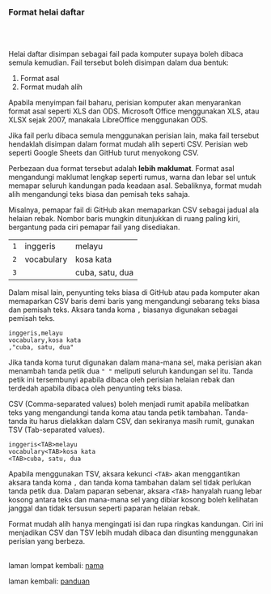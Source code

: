 ---
---

### Format helai daftar
&ensp;  

&nbsp;  
Helai daftar disimpan sebagai fail pada komputer supaya
boleh dibaca semula kemudian. Fail tersebut boleh disimpan
dalam dua bentuk:

1. Format asal
2. Format mudah alih

Apabila menyimpan fail baharu, perisian komputer akan
menyarankan format asal seperti XLS dan ODS. Microsoft
Office menggunakan XLS, atau XLSX sejak 2007, manakala
LibreOffice menggunakan ODS.

Jika fail perlu dibaca semula menggunakan perisian lain,
maka fail tersebut hendaklah disimpan dalam format mudah
alih seperti CSV. Perisian web seperti Google Sheets dan
GitHub turut menyokong CSV.

Perbezaan dua format tersebut adalah **lebih maklumat**.
Format asal mengandungi maklumat lengkap seperti rumus,
warna dan lebar sel untuk memapar seluruh kandungan pada
keadaan asal. Sebaliknya, format mudah alih mengandungi
teks biasa dan pemisah teks sahaja.

Misalnya, pemapar fail di GitHub akan memaparkan CSV
sebagai jadual ala helaian rebak. Nombor baris mungkin
ditunjukkan di ruang paling kiri, bergantung pada ciri
pemapar fail yang disediakan.

|     |            |                 |
|:---:| ---------- | --------------- |
| `1` | inggeris   | melayu          |
| `2` | vocabulary | kosa kata       |
| `3` |            | cuba, satu, dua |

Dalam misal lain, penyunting teks biasa di GitHub atau
pada komputer akan memaparkan CSV baris demi baris yang
mengandungi sebarang teks biasa dan pemisah teks. Aksara
tanda koma `,` biasanya digunakan sebagai pemisah teks.

    inggeris,melayu
    vocabulary,kosa kata
    ,"cuba, satu, dua"

Jika tanda koma turut digunakan dalam mana-mana sel, maka
perisian akan menambah tanda petik dua `" "` meliputi
seluruh kandungan sel itu. Tanda petik ini tersembunyi
apabila dibaca oleh perisian helaian rebak dan terdedah
apabila dibaca oleh penyunting teks biasa.

CSV (Comma-separated values) boleh menjadi rumit apabila
melibatkan teks yang mengandungi tanda koma atau tanda petik
tambahan. Tanda-tanda itu harus dielakkan dalam CSV, dan
sekiranya masih rumit, gunakan TSV (Tab-separated values).

    inggeris<TAB>melayu
    vocabulary<TAB>kosa kata
    <TAB>cuba, satu, dua

Apabila menggunakan TSV, aksara kekunci `<TAB>` akan
menggantikan aksara tanda koma `,` dan tanda koma tambahan
dalam sel tidak perlukan tanda petik dua. Dalam paparan
sebenar, aksara `<TAB>` hanyalah ruang lebar kosong antara
teks dan mana-mana sel yang dibiar kosong boleh kelihatan
janggal dan tidak tersusun seperti paparan helaian rebak.

Format mudah alih hanya mengingati isi dan rupa ringkas
kandungan. Ciri ini menjadikan CSV dan TSV lebih mudah
dibaca dan disunting menggunakan perisian yang berbeza.

&emsp;  
laman lompat kembali: [nama][1]

laman kembali: [panduan][0]

  [0]: ../index.md
  [1]: ../bab/nama.md
